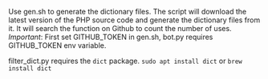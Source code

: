 Use gen.sh to generate the dictionary files. The script will download the latest version of the PHP source code and generate the dictionary files from it. It will search the function on Github to count the number of uses. *Important*: First set GITHUB_TOKEN in gen.sh, bot.py requires GITHUB_TOKEN env variable.

filter_dict.py requires the `dict` package. `sudo apt install dict` or `brew install dict`
